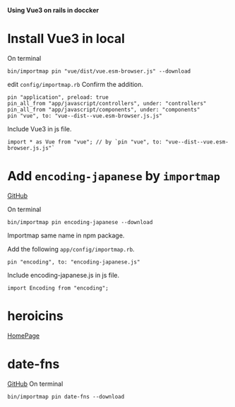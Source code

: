 **Using Vue3 on rails in doccker**
# Install Vue3 in local
On terminal
```
bin/importmap pin "vue/dist/vue.esm-browser.js" --download
```
edit `config/importmap.rb`
Confirm the addition.
```
pin "application", preload: true
pin_all_from "app/javascript/controllers", under: "controllers"
pin_all_from "app/javascript/components", under: "components"
pin "vue", to: "vue--dist--vue.esm-browser.js.js"
```
Include Vue3 in js file.
```
import * as Vue from "vue"; // by `pin "vue", to: "vue--dist--vue.esm-browser.js.js"`
```
# Add `encoding-japanese` by `importmap`
[GitHub](https://github.com/polygonplanet/encoding.js)

On terminal
```
bin/importmap pin encoding-japanese --download
```
Importmap same name in npm package.

Add the following `app/config/importmap.rb`.
```
pin "encoding", to: "encoding-japanese.js"
```
Include encoding-japanese.js in js file.
```
import Encoding from "encoding";
```
# heroicins
[HomePage](https://heroicons.com/)

# date-fns
[GitHub](https://github.com/date-fns/date-fns)
On terminal
```
bin/importmap pin date-fns --download
```